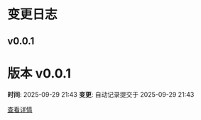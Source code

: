 # 变更日志

## v0.0.1

# 版本 v0.0.1

**时间**: 2025-09-29 21:43
**变更**: 自动记录提交于 2025-09-29 21:43

[查看详情](versions/v0.0.1.md)
